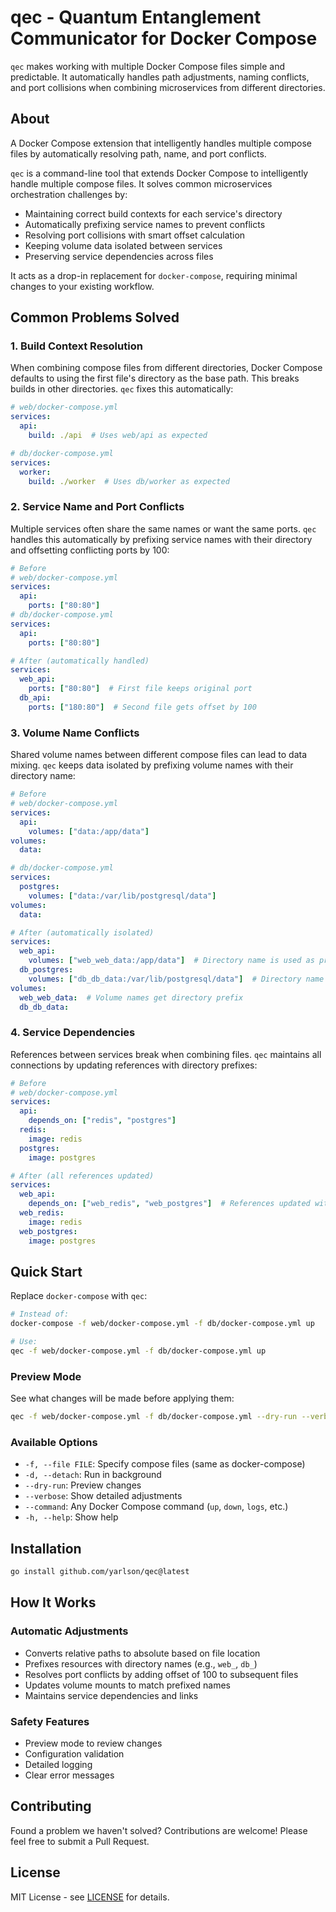 # qec - Quantum Entanglement Communicator for Docker Compose

`qec` makes working with multiple Docker Compose files simple and predictable. It automatically handles path adjustments, naming conflicts, and port collisions when combining microservices from different directories.

## About

A Docker Compose extension that intelligently handles multiple compose files by automatically resolving path, name, and port conflicts.

`qec` is a command-line tool that extends Docker Compose to intelligently handle multiple compose files. It solves common microservices orchestration challenges by:

- Maintaining correct build contexts for each service's directory
- Automatically prefixing service names to prevent conflicts
- Resolving port collisions with smart offset calculation
- Keeping volume data isolated between services
- Preserving service dependencies across files

It acts as a drop-in replacement for `docker-compose`, requiring minimal changes to your existing workflow.

## Common Problems Solved

### 1. Build Context Resolution

When combining compose files from different directories, Docker Compose defaults to using the first file's directory as the base path. This breaks builds in other directories. `qec` fixes this automatically:

```yaml
# web/docker-compose.yml
services:
  api:
    build: ./api  # Uses web/api as expected

# db/docker-compose.yml
services:
  worker:
    build: ./worker  # Uses db/worker as expected
```

### 2. Service Name and Port Conflicts

Multiple services often share the same names or want the same ports. `qec` handles this automatically by prefixing service names with their directory and offsetting conflicting ports by 100:

```yaml
# Before
# web/docker-compose.yml
services:
  api:
    ports: ["80:80"]
# db/docker-compose.yml
services:
  api:
    ports: ["80:80"]

# After (automatically handled)
services:
  web_api:
    ports: ["80:80"]  # First file keeps original port
  db_api:
    ports: ["180:80"]  # Second file gets offset by 100
```

### 3. Volume Name Conflicts

Shared volume names between different compose files can lead to data mixing. `qec` keeps data isolated by prefixing volume names with their directory name:

```yaml
# Before
# web/docker-compose.yml
services:
  api:
    volumes: ["data:/app/data"]
volumes:
  data:

# db/docker-compose.yml
services:
  postgres:
    volumes: ["data:/var/lib/postgresql/data"]
volumes:
  data:

# After (automatically isolated)
services:
  web_api:
    volumes: ["web_web_data:/app/data"]  # Directory name is used as prefix
  db_postgres:
    volumes: ["db_db_data:/var/lib/postgresql/data"]  # Directory name is used as prefix
volumes:
  web_web_data:  # Volume names get directory prefix
  db_db_data:
```

### 4. Service Dependencies

References between services break when combining files. `qec` maintains all connections by updating references with directory prefixes:

```yaml
# Before
# web/docker-compose.yml
services:
  api:
    depends_on: ["redis", "postgres"]
  redis:
    image: redis
  postgres:
    image: postgres

# After (all references updated)
services:
  web_api:
    depends_on: ["web_redis", "web_postgres"]  # References updated with directory prefix
  web_redis:
    image: redis
  web_postgres:
    image: postgres
```

## Quick Start

Replace `docker-compose` with `qec`:

```bash
# Instead of:
docker-compose -f web/docker-compose.yml -f db/docker-compose.yml up

# Use:
qec -f web/docker-compose.yml -f db/docker-compose.yml up
```

### Preview Mode

See what changes will be made before applying them:

```bash
qec -f web/docker-compose.yml -f db/docker-compose.yml --dry-run --verbose up
```

### Available Options

- `-f, --file FILE`: Specify compose files (same as docker-compose)
- `-d, --detach`: Run in background
- `--dry-run`: Preview changes
- `--verbose`: Show detailed adjustments
- `--command`: Any Docker Compose command (`up`, `down`, `logs`, etc.)
- `-h, --help`: Show help

## Installation

```bash
go install github.com/yarlson/qec@latest
```

## How It Works

### Automatic Adjustments

- Converts relative paths to absolute based on file location
- Prefixes resources with directory names (e.g., `web_`, `db_`)
- Resolves port conflicts by adding offset of 100 to subsequent files
- Updates volume mounts to match prefixed names
- Maintains service dependencies and links

### Safety Features

- Preview mode to review changes
- Configuration validation
- Detailed logging
- Clear error messages

## Contributing

Found a problem we haven't solved? Contributions are welcome! Please feel free to submit a Pull Request.

## License

MIT License - see [LICENSE](LICENSE) for details.
